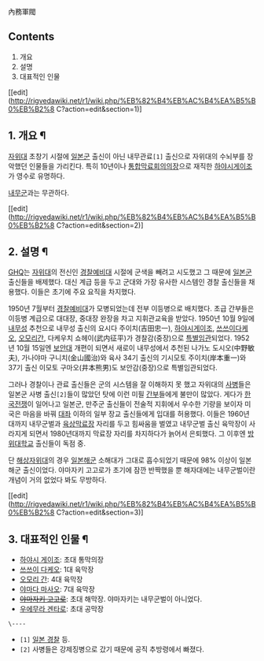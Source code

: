 內務軍閥

## Contents

    

1. 개요 
2. 설명 
3. 대표적인 인물 

[[edit](http://rigvedawiki.net/r1/wiki.php/%EB%82%B4%EB%AC%B4%EA%B5%B0%EB%B2%8
C?action=edit&section=1)]

## 1. 개요 ¶

[자위대](%EC%9E%90%EC%9C%84%EB%8C%80.md) 초창기 시절에
[일본군](%EC%9D%BC%EB%B3%B8%EA%B5%B0.md) 출신이 아닌 내무관료`[1]` 출신으로 자위대의 수뇌부를 장악했던
인물들을 가리킨다. 특히 10년이나 [통합막료회의의장](%ED%95%A9%EC%B0%B8%EC%9D%98%EC%9E%A5.md)으로
재직한 [하야시게이조](%ED%95%98%EC%95%BC%EC%8B%9C%20%EA%B2%8C%EC%9D%B4%EC%A1%B0.md)가 영수로
유명하다.

  

[내무군](%EB%82%B4%EB%AC%B4%EA%B5%B0.md)과는 무관하다.

[[edit](http://rigvedawiki.net/r1/wiki.php/%EB%82%B4%EB%AC%B4%EA%B5%B0%EB%B2%8
C?action=edit&section=2)]

## 2. 설명 ¶

[GHQ](GHQ.md)는 [자위대](%EC%9E%90%EC%9C%84%EB%8C%80.md)의 전신인
[경찰예비대](%EA%B2%BD%EC%B0%B0%EC%98%88%EB%B9%84%EB%8C%80.md) 시절에 군색을 빼려고 시도했고
그 때문에 [일본군](%EC%9D%BC%EB%B3%B8%EA%B5%B0.md) 출신들을 배제했다. 대신 계급 등을 두고 군대와 가장
유사한 시스템인 경찰 출신들을 채용했다. 이들은 초기에 주요 요직을 차지했다.

  

1950년 7월부터 [경찰예비대](%EA%B2%BD%EC%B0%B0%EC%98%88%EB%B9%84%EB%8C%80.md)가
모병되었는데 전부 이등병으로 배치했다. 초급 간부들은 이등병 계급으로 대대장, 중대장 완장을 차고 지휘관교육을 받았다. 1950년 10월
9일에 [내무성](%EB%82%B4%EB%AC%B4%EC%84%B1.md) 추천으로 내무성 출신의 요시다 주이치(吉田忠一), [하야시게이조](%ED%95%98%EC%95%BC%EC%8B%9C%20%EA%B2%8C%EC%9D%B4%EC%A1%B0.md), [쓰쓰이다케오](%EC%93%B0%EC%93%B0%EC%9D%B4%20%EB%8B%A4%EC%BC%80%EC%98%A4.md), [오모리간](%EC%98%A4%EB%AA%A8%EB%A6%AC%20%EA%B0%84.md), 다케우치 쇼헤이(武内征平)가 경찰감(중장)으로
[특별임관](%ED%8A%B9%EB%B3%84%EC%9E%84%EA%B4%80.md)되었다. 1952년 10월 15일엔
[보안대](%EB%B3%B4%EC%95%88%EB%8C%80.md) 개편이 되면서 새로이 내무성에서 추천된 나가노 도시오(中野敏夫),
가나야마 구니치(金山國治)와 육사 34기 출신의 기시모토 주이치(岸本重一)와 37기 출신 이모토 구마오(井本熊男)도 보안감(중장)으로
특별임관되었다.

  

그러나 경찰이나 관료 출신들은 군의 시스템을 잘 이해하지 못 했고 자위대의 [사병](%EC%82%AC%EB%B3%91.md)들은 일본군
사병 출신`[2]`들이 많았던 탓에 이런 미필 [간부](%EA%B0%84%EB%B6%80.md)들에게 불만이 많았다. 게다가
[한국전쟁](%ED%95%9C%EA%B5%AD%EC%A0%84%EC%9F%81.md)이 일어나고 일본군, 만주군 출신들이 전술적
지휘에서 우수한 기량을 보이자 미국은 마음을 바꿔 [대좌](%EB%8C%80%EB%A0%B9.md) 이하의 일부 장교 출신들에게 입대를
허용했다. 이들은 1960년대까지 내무군벌과
[육상막료장](%EC%9C%A1%EC%83%81%EB%A7%89%EB%A3%8C%EC%9E%A5.md) 자리를 두고 힘싸움을 벌였고
내무군벌 출신 육막장이 사라지게 되면서 1980년대까지 막료장 자리를 차지하다가 늙어서 은퇴했다. 그 이후엔
[방위대학교](%EB%B0%A9%EC%9C%84%EB%8C%80%ED%95%99%EA%B5%90.md) 출신들이 독점 중.

  

단 [해상자위대](%ED%95%B4%EC%83%81%EC%9E%90%EC%9C%84%EB%8C%80.md)의 경우 [일본해군](%EC%9D%BC%EB%B3%B8%20%ED%95%B4%EA%B5%B0.md) 소해대가 그대로 흡수되었기 때문에 98% 이상이
일본 해군 출신이었다. 야마자키 고고로가 초기에 잠깐 반짝했을 뿐 해자대에는 내무군벌이란 개념이 거의 없었다 봐도 무방하다.

[[edit](http://rigvedawiki.net/r1/wiki.php/%EB%82%B4%EB%AC%B4%EA%B5%B0%EB%B2%8
C?action=edit&section=3)]

## 3. 대표적인 인물 ¶

  * [하야시 게이조](%ED%95%98%EC%95%BC%EC%8B%9C%20%EA%B2%8C%EC%9D%B4%EC%A1%B0.md): 초대 통막의장
  * [쓰쓰이 다케오](%EC%93%B0%EC%93%B0%EC%9D%B4%20%EB%8B%A4%EC%BC%80%EC%98%A4.md): 1대 육막장
  * [오모리 간](%EC%98%A4%EB%AA%A8%EB%A6%AC%20%EA%B0%84.md): 4대 육막장
  * [야마다 마사오](%EC%95%BC%EB%A7%88%EB%8B%A4%20%EB%A7%88%EC%82%AC%EC%98%A4.md): 7대 육막장
  * <del>[야마자키 고고로](%EC%95%BC%EB%A7%88%EC%9E%90%ED%82%A4%20%EA%B3%A0%EA%B3%A0%EB%A1%9C.md)</del>: 초대 해막장. 야마자키는 내무군벌이 아니었다.
  * [우에무라 겐타로](%EC%9A%B0%EC%97%90%EB%AC%B4%EB%9D%BC%20%EA%B2%90%ED%83%80%EB%A1%9C.md): 초대 공막장

`\----`

  * `[1]` [일본 경찰](%EC%9D%BC%EB%B3%B8%20%EA%B2%BD%EC%B0%B0.md) 등.
  * `[2]` 사병들은 강제징병으로 갔기 때문에 공직 추방령에서 빠졌다.


